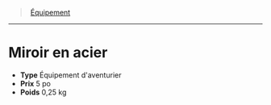 ﻿---
!EquipmentItem
Type: Équipement d'aventurier
Price: 5 po
Weight: 0,25 kg
Id: equipment_hd.md#miroir-en-acier
ParentLink: equipment_hd.md#Équipement
Name: Miroir en acier
ParentName: Équipement
NameLevel: 1
Attributes: {}
---
> [Équipement](hd_equipment.md)

---

# Miroir en acier

- **Type** Équipement d'aventurier
- **Prix** 5 po
- **Poids** 0,25 kg

